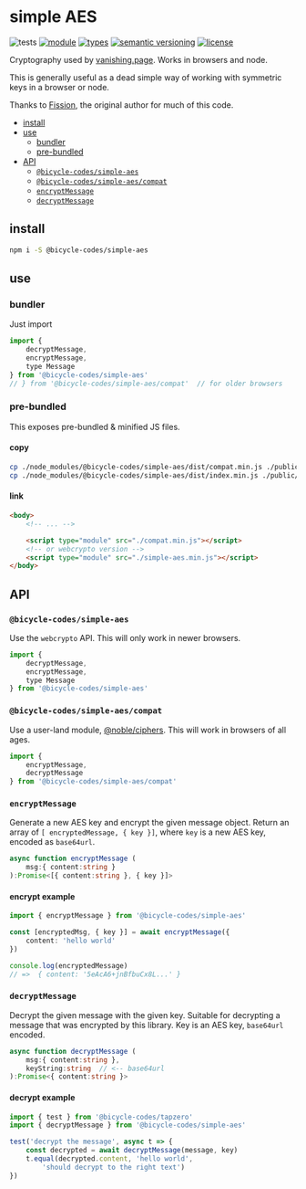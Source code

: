 # simple AES
![tests](https://github.com/bicycle-codes/simple-aes/actions/workflows/nodejs.yml/badge.svg)
[![module](https://img.shields.io/badge/module-ESM%2FCJS-blue?style=flat-square)](README.md)
[![types](https://img.shields.io/npm/types/@bicycle-codes/simple-aes?style=flat-square)](README.md)
[![semantic versioning](https://img.shields.io/badge/semver-2.0.0-brightgreen?logo=semver&style=flat-square)](https://semver.org/)
[![license](https://img.shields.io/badge/license-MIT-brightgreen.svg?style=flat-square)](LICENSE)


Cryptography used by [vanishing.page](https://vanishing.page/). Works in browsers and node.

This is generally useful as a dead simple way of working with symmetric keys in a browser or node.

Thanks to [Fission](https://github.com/fission-codes/), the original author for much of this code.

<!-- toc -->

- [install](#install)
- [use](#use)
  * [bundler](#bundler)
  * [pre-bundled](#pre-bundled)
- [API](#api)
  * [`@bicycle-codes/simple-aes`](#bicycle-codessimple-aes)
  * [`@bicycle-codes/simple-aes/compat`](#bicycle-codessimple-aescompat)
  * [`encryptMessage`](#encryptmessage)
  * [`decryptMessage`](#decryptmessage)

<!-- tocstop -->

## install
```sh
npm i -S @bicycle-codes/simple-aes
```

## use

### bundler
Just import

```js
import {
    decryptMessage,
    encryptMessage,
    type Message
} from '@bicycle-codes/simple-aes'
// } from '@bicycle-codes/simple-aes/compat'  // for older browsers
```

### pre-bundled
This exposes pre-bundled & minified JS files.

#### copy

```sh
cp ./node_modules/@bicycle-codes/simple-aes/dist/compat.min.js ./public
cp ./node_modules/@bicycle-codes/simple-aes/dist/index.min.js ./public/simple-aes.min.js
```

#### link

```html
<body>
    <!-- ... -->

    <script type="module" src="./compat.min.js"></script>
    <!-- or webcrypto version -->
    <script type="module" src="./simple-aes.min.js"></script>
</body>
```

## API

### `@bicycle-codes/simple-aes`
Use the `webcrypto` API. This will only work in newer browsers.

```js
import {
    decryptMessage,
    encryptMessage,
    type Message
} from '@bicycle-codes/simple-aes'
```

### `@bicycle-codes/simple-aes/compat`

Use a user-land module, [@noble/ciphers](https://github.com/paulmillr/noble-ciphers). This will work in browsers of all ages.

```js
import {
    encryptMessage,
    decryptMessage
} from '@bicycle-codes/simple-aes/compat'
```

### `encryptMessage`
Generate a new AES key and encrypt the given message object.
Return an array of `[ encryptedMessage, { key }]`,
where `key` is a new AES key, encoded as `base64url`.

```ts
async function encryptMessage (
    msg:{ content:string }
):Promise<[{ content:string }, { key }]>
```

#### encrypt example
```ts
import { encryptMessage } from '@bicycle-codes/simple-aes'

const [encryptedMsg, { key }] = await encryptMessage({
    content: 'hello world'
})

console.log(encryptedMessage)
// =>  { content: '5eAcA6+jnBfbuCx8L...' }
```

### `decryptMessage`
Decrypt the given message with the given key. Suitable for decrypting a message that was encrypted by this library. Key is an AES key, `base64url` encoded.

```ts
async function decryptMessage (
    msg:{ content:string },
    keyString:string  // <-- base64url
):Promise<{ content:string }>
```

#### decrypt example
```js
import { test } from '@bicycle-codes/tapzero'
import { decryptMessage } from '@bicycle-codes/simple-aes'

test('decrypt the message', async t => {
    const decrypted = await decryptMessage(message, key)
    t.equal(decrypted.content, 'hello world',
        'should decrypt to the right text')
})
```
